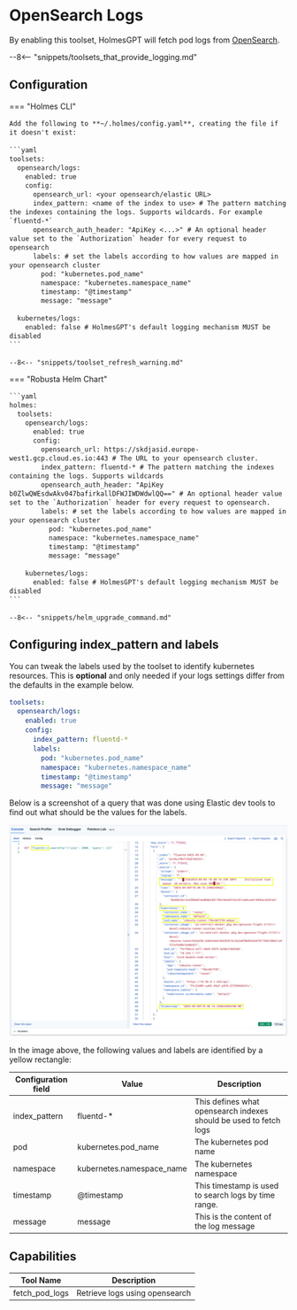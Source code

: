 # OpenSearch Logs

By enabling this toolset, HolmesGPT will fetch pod logs from [OpenSearch](https://opensearch.org/).


--8<-- "snippets/toolsets_that_provide_logging.md"

## Configuration

=== "Holmes CLI"

    Add the following to **~/.holmes/config.yaml**, creating the file if it doesn't exist:

    ```yaml
    toolsets:
      opensearch/logs:
        enabled: true
        config:
          opensearch_url: <your opensearch/elastic URL>
          index_pattern: <name of the index to use> # The pattern matching the indexes containing the logs. Supports wildcards. For example `fluentd-*`
          opensearch_auth_header: "ApiKey <...>" # An optional header value set to the `Authorization` header for every request to opensearch
          labels: # set the labels according to how values are mapped in your opensearch cluster
            pod: "kubernetes.pod_name"
            namespace: "kubernetes.namespace_name"
            timestamp: "@timestamp"
            message: "message"

      kubernetes/logs:
        enabled: false # HolmesGPT's default logging mechanism MUST be disabled
    ```

    --8<-- "snippets/toolset_refresh_warning.md"

=== "Robusta Helm Chart"

    ```yaml
    holmes:
      toolsets:
        opensearch/logs:
          enabled: true
          config:
            opensearch_url: https://skdjasid.europe-west1.gcp.cloud.es.io:443 # The URL to your opensearch cluster.
            index_pattern: fluentd-* # The pattern matching the indexes containing the logs. Supports wildcards
            opensearch_auth_header: "ApiKey b0ZlwQWEsdwAkv047bafirkallDFWJIWDWdwlQQ==" # An optional header value set to the `Authorization` header for every request to opensearch.
            labels: # set the labels according to how values are mapped in your opensearch cluster
              pod: "kubernetes.pod_name"
              namespace: "kubernetes.namespace_name"
              timestamp: "@timestamp"
              message: "message"

        kubernetes/logs:
          enabled: false # HolmesGPT's default logging mechanism MUST be disabled
    ```

    --8<-- "snippets/helm_upgrade_command.md"

## Configuring index_pattern and labels

You can tweak the labels used by the toolset to identify kubernetes resources. This is **optional** and only needed if your logs settings differ from the defaults in the example below.

```yaml
toolsets:
  opensearch/logs:
    enabled: true
    config:
      index_pattern: fluentd-*
      labels:
        pod: "kubernetes.pod_name"
        namespace: "kubernetes.namespace_name"
        timestamp: "@timestamp"
        message: "message"
```

Below is a screenshot of a query that was done using Elastic dev tools to find out what should be the values for the labels.

![OpenSearch Toolset Labels Example](../../assets/opensearch_toolset_labels_example.png)

In the image above, the following values and labels are identified by a yellow rectangle:

| Configuration field | Value | Description |
|---|---|---|
| index_pattern | fluentd-* | This defines what opensearch indexes should be used to fetch logs |
| pod | kubernetes.pod_name | The kubernetes pod name |
| namespace | kubernetes.namespace_name | The kubernetes namespace |
| timestamp | @timestamp | This timestamp is used to search logs by time range. |
| message | message | This is the content of the log message |


## Capabilities

| Tool Name | Description |
|-----------|-------------|
| fetch_pod_logs | Retrieve logs using opensearch |
